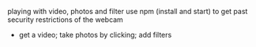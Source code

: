 playing with video, photos and filter
use npm (install and start) to get past security restrictions of the webcam
- get a video; take photos by clicking; add filters